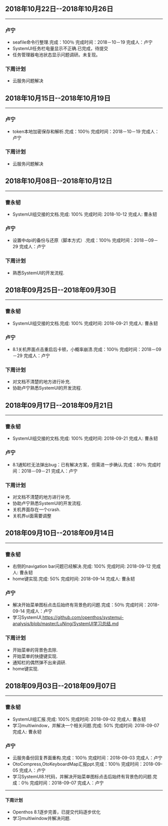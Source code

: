## 2018年10月22日--2018年10月26日
***
### 卢宁
  - seafile命令行整理.完成：100％ 完成时间：2018－10－19 完成人：卢宁
  - SystemUI任务栏电量显示不正确.已完成，待提交
  - 任务管理器电池状态显示问题调研。未复现。

### 下周计划
  - 云服务问题解决
  
  ## 2018年10月15日--2018年10月19日
***
### 卢宁
  - token本地加密保存和解析.完成：100％ 完成时间：2018－10－19 完成人：卢宁

### 下周计划
  - 云服务问题解决

## 2018年10月08日--2018年10月12日
***
### 曹永韧
  - SystemUI组交接的文档.完成: 100% 完成时间: 2018-10-12 完成人: 曹永韧

### 卢宁
  - 设置中dpi的备份与还原（脚本方式）.完成：100％ 完成时间：2018－09－29 完成人：卢宁

### 下周计划
  - 熟悉SystemUI的开发流程.

## 2018年09月25日--2018年09月30日
***
### 曹永韧
  - SystemUI组交接的文档.完成: 100% 完成时间: 2018-09-21 完成人: 曹永韧

### 卢宁
  - 8.1关机界面点击重启后卡顿，小概率崩溃.完成：100％ 完成时间：2018－09－29 完成人：卢宁

### 下周计划
  - 对文档不清楚的地方进行补充.
  - 协助卢宁熟悉SystemUI的开发流程.
  
## 2018年09月17日--2018年09月21日
***
### 曹永韧
  - SystemUI组交接的文档.完成: 100% 完成时间: 2018-09-21 完成人: 曹永韧

### 卢宁
  - 8.1通知栏无法弹出bug：已有解决方案，但需进一步确认.完成：80％ 完成时间：2018－09－21 完成人：卢宁

### 下周计划
  - 对文档不清楚的地方进行补充.
  - 协助卢宁熟悉SystemUI的开发流程.
  - 关机界面存在一个crash.
  - 关机界ui面需要调整
  
## 2018年09月10日--2018年09月14日
***
### 曹永韧
  - 右侧的navigation bar问题已经解决.完成: 100% 完成时间: 2018-09-12 完成人: 曹永韧
  - home键实现.完成: 50% 完成时间: 2018-09-14 完成人: 曹永韧

### 卢宁
  - 解决开始菜单图标点击后始终有背景色的问题.完成：50％ 完成时间：2018-09-14 完成人：卢宁  
  - 学习SystemUI,https://github.com/openthos/systemui-analysis/blob/master/LuNing/SystemUI学习总结.md

### 下周计划
  - 开始菜单的背景色去除.
  - 开始菜单的快捷键实现.
  - 通知栏的偶然弹不出来调研.
  - home键实现.

## 2018年09月03日--2018年09月07日
***
### 曹永韧
  - SystemUI组汇报.完成: 100% 完成时间: 2018-09-02 完成人: 曹永韧
  - 学习multiwindow，并解决一个相关问题.完成: 50% 完成时间: 2018-09-07 完成人: 曹永韧

### 卢宁  
  - 云服务备份回复界面重构.完成：100％ 完成时间：2018-09-03 完成人：卢宁
  - OtoCompress,OtoKeyboardMap汇报ppt.完成：100％ 完成时间：2018-09-05 完成人：卢宁
  - 学习SystemUI8.1代码，并解决开始菜单图标点击后始终有背景色的问题.完成：0％ 完成时间：2018-09-07 完成人：卢宁

***
#### 下周计划
  - Openthos 8.1逐步完善，已提交代码逐步优化
  - 学习multiwindow并解决问题.
